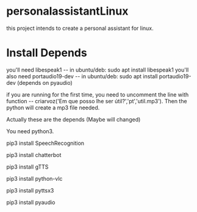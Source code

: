 # personalassistantLinux 

 this project intends to create a personal assistant for linux.

# Install Depends

you'll need libespeak1 -- in ubuntu/deb: sudo apt install libespeak1 
you'll also need portaudio19-dev -- in ubuntu/deb: sudo apt install portaudio19-dev  (depends on pyaudio)


if you are running for the first time, you need to uncomment the line with function -- criarvoz('Em que posso lhe ser útil?','pt','util.mp3'). Then the python will create a mp3 file needed.


Actually these are the depends (Maybe will changed)

You need python3.

pip3 install SpeechRecognition 

pip3 install chatterbot

pip3 install gTTS

pip3 install python-vlc

pip3 install pyttsx3

pip3 install pyaudio
 
